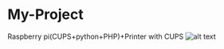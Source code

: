 # My-Project
Raspberry pi(CUPS+python+PHP)+Printer with CUPS
![alt text](http://www.mx7.com/view2/Ao5KVFLhY5WkzwIx)
